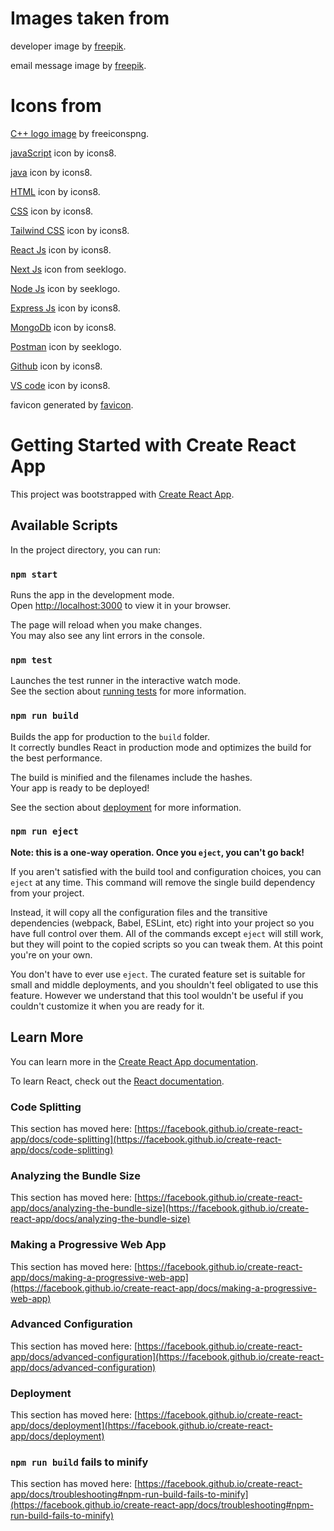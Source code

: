 # Images taken from

developer image by [freepik](https://www.freepik.com/free-ai-image/person-playing-3d-video-games-device_94950229.htm#query=developer&position=5&from_view=search&track=sph&uuid=500f8873-f579-4cd6-876e-cbf80d6fb7b7).

email message image by [freepik](https://www.freepik.com/free-vector/new-message-concept-illustration_6183493.htm#query=message&position=32&from_view=search&track=sph&uuid=523aa154-ff5b-4d2c-afd1-87dede75463f).

# Icons from

[C++ logo image](https://www.freeiconspng.com/img/28389) by freeiconspng. 

[javaScript](https://icons8.com/icon/108784/javascript) icon by icons8.

[java](https://icons8.com/icon/13679/java) icon by icons8.

[HTML](https://icons8.com/icon/20909/html-5) icon by icons8.

[CSS](https://icons8.com/icon/7gdY5qNXaKC0/css3) icon by icons8.

[Tailwind CSS](https://icons8.com/icon/x7XMNGh2vdqA/tailwind-css) icon by icons8.

[React Js](https://icons8.com/icon/NfbyHexzVEDk/react) icon by icons8.

[Next Js](https://seeklogo.com/vector-logo/321806/next-js) icon from seeklogo.

[Node Js](https://seeklogo.com/vector-logo/273750/node-js) icon by seeklogo.

[Express Js](https://icons8.com/icon/kg46nzoJrmTR/express-js) icon by icons8.

[MongoDb](https://icons8.com/icon/74402/mongodb) icon by icons8.

[Postman](https://seeklogo.com/vector-logo/412593/postman) icon by seeklogo.

[Github](https://icons8.com/icon/106562/github) icon by icons8.

[VS code](https://icons8.com/icon/9OGIyU8hrxW5/visual-studio-code-2019) icon by icons8.

favicon generated by [favicon](https://www.favicon.cc/).

# Getting Started with Create React App

This project was bootstrapped with [Create React App](https://github.com/facebook/create-react-app).

## Available Scripts

In the project directory, you can run:

### `npm start`

Runs the app in the development mode.\
Open [http://localhost:3000](http://localhost:3000) to view it in your browser.

The page will reload when you make changes.\
You may also see any lint errors in the console.

### `npm test`

Launches the test runner in the interactive watch mode.\
See the section about [running tests](https://facebook.github.io/create-react-app/docs/running-tests) for more information.

### `npm run build`

Builds the app for production to the `build` folder.\
It correctly bundles React in production mode and optimizes the build for the best performance.

The build is minified and the filenames include the hashes.\
Your app is ready to be deployed!

See the section about [deployment](https://facebook.github.io/create-react-app/docs/deployment) for more information.

### `npm run eject`

**Note: this is a one-way operation. Once you `eject`, you can't go back!**

If you aren't satisfied with the build tool and configuration choices, you can `eject` at any time. This command will remove the single build dependency from your project.

Instead, it will copy all the configuration files and the transitive dependencies (webpack, Babel, ESLint, etc) right into your project so you have full control over them. All of the commands except `eject` will still work, but they will point to the copied scripts so you can tweak them. At this point you're on your own.

You don't have to ever use `eject`. The curated feature set is suitable for small and middle deployments, and you shouldn't feel obligated to use this feature. However we understand that this tool wouldn't be useful if you couldn't customize it when you are ready for it.

## Learn More

You can learn more in the [Create React App documentation](https://facebook.github.io/create-react-app/docs/getting-started).

To learn React, check out the [React documentation](https://reactjs.org/).

### Code Splitting

This section has moved here: [https://facebook.github.io/create-react-app/docs/code-splitting](https://facebook.github.io/create-react-app/docs/code-splitting)

### Analyzing the Bundle Size

This section has moved here: [https://facebook.github.io/create-react-app/docs/analyzing-the-bundle-size](https://facebook.github.io/create-react-app/docs/analyzing-the-bundle-size)

### Making a Progressive Web App

This section has moved here: [https://facebook.github.io/create-react-app/docs/making-a-progressive-web-app](https://facebook.github.io/create-react-app/docs/making-a-progressive-web-app)

### Advanced Configuration

This section has moved here: [https://facebook.github.io/create-react-app/docs/advanced-configuration](https://facebook.github.io/create-react-app/docs/advanced-configuration)

### Deployment

This section has moved here: [https://facebook.github.io/create-react-app/docs/deployment](https://facebook.github.io/create-react-app/docs/deployment)

### `npm run build` fails to minify

This section has moved here: [https://facebook.github.io/create-react-app/docs/troubleshooting#npm-run-build-fails-to-minify](https://facebook.github.io/create-react-app/docs/troubleshooting#npm-run-build-fails-to-minify)
